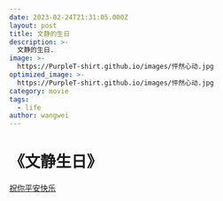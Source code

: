 ```yaml
---
date: 2023-02-24T21:31:05.000Z
layout: post
title: 文静的生日
description: >-
  文静的生日.
image: >-
  https://PurpleT-shirt.github.io/images/怦然心动.jpg
optimized_image: >-
  https://PurpleT-shirt.github.io/images/怦然心动.jpg
category: movie
tags:
  - life
author: wangwei
---
```


# 《文静生日》

[祝你平安快乐](https://PurpleT-shirt.github.io/assets/index.html)


